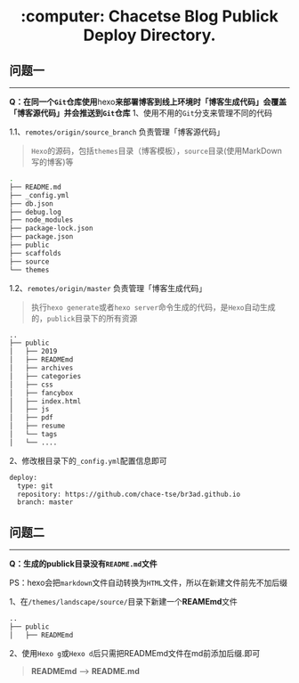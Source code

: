 <h1 align="center"> :computer: Chacetse Blog Publick Deploy Directory.</h1>

## 问题一
---

**Q：在同一个`Git`仓库使用**hexo**来部署博客到线上环境时「博客生成代码」会覆盖「博客源代码」并会推送到`Git`仓库**
1、使用不用的`Git`分支来管理不同的代码

1.1、`remotes/origin/source_branch` 负责管理「博客源代码」
> `Hexo`的源码，包括`themes`目录（博客模板），`source`目录(使用MarkDown写的博客)等

```sh
.
├── README.md
├── _config.yml
├── db.json
├── debug.log
├── node_modules
├── package-lock.json
├── package.json
├── public
├── scaffolds
├── source
└── themes
```

1.2、`remotes/origin/master` 负责管理「博客生成代码」
> 执行`hexo generate`或者`hexo server`命令生成的代码，是`Hexo`自动生成的，`publick`目录下的所有资源

```sh
..
├── public
│   ├── 2019
│   ├── READMEmd
│   ├── archives
│   ├── categories
│   ├── css
│   ├── fancybox
│   ├── index.html
│   ├── js
│   ├── pdf
│   ├── resume
│   └── tags
│   └── ....
```

2、修改根目录下的`_config.yml`配置信息即可
```sh
deploy:
  type: git
  repository: https://github.com/chace-tse/br3ad.github.io
  branch: master
```

## 问题二
---

**Q：生成的publick目录没有`README.md`文件**

PS：hexo会把`markdown`文件自动转换为`HTML`文件，所以在新建文件前先不加后缀

1、在`/themes/landscape/source/`目录下新建一个**REAMEmd**文件
```sh
..
├── public
│   ├── READMEmd
```

2、使用`Hexo g`或`Hexo d`后只需把READMEmd文件在md前添加后缀.即可
> **READMEmd** —> **README.md**

